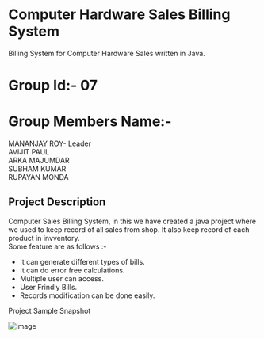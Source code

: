# Computer Hardware Sales Billing System
 Billing System for Computer Hardware Sales written in Java.
 # Group Id:- 07
# Group Members Name:-
MANANJAY ROY- Leader <br>
AVIJIT PAUL<br>
ARKA MAJUMDAR<br>
SUBHAM KUMAR<br>
RUPAYAN MONDA<br>

## Project Description

Computer Sales Billing System, in this we have created a java project where we used to keep record of all sales  from shop. It also keep record of each product in invventory.<br>
Some feature are as follows :- <br>
* It can generate different types of bills.<br>
* It can do error free calculations.<br>
* Multiple user can access.<br>
* User Frindly Bills.<br>
* Records modification can be done easily.<br>



Project Sample Snapshot

![image](https://user-images.githubusercontent.com/52691060/166250486-d1654fbd-ee16-4b97-b476-f1238dd30748.png)


